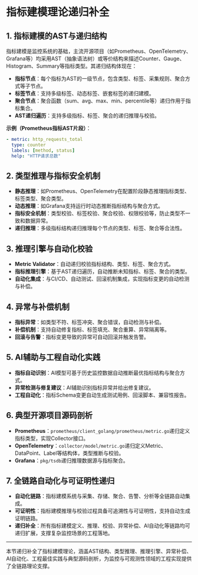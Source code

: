 # 指标建模理论递归补全

## 1. 指标建模的AST与递归结构

指标建模是监控系统的基础，主流开源项目（如Prometheus、OpenTelemetry、Grafana等）均采用AST（抽象语法树）或等价结构来描述Counter、Gauge、Histogram、Summary等指标类型。其递归结构体现在：

- **指标节点**：每个指标为AST的一级节点，包含类型、标签、采集规则、聚合方式等子节点。
- **标签节点**：支持多级标签、动态标签、嵌套标签的递归建模。
- **聚合节点**：聚合函数（sum、avg、max、min、percentile等）递归作用于指标集合。
- **AST递归遍历**：支持多级指标、标签、聚合的递归推理与校验。

**示例（Prometheus指标AST片段）**：

```yaml
- metric: http_requests_total
  type: counter
  labels: [method, status]
  help: "HTTP请求总数"
```

## 2. 类型推理与指标安全机制

- **静态推理**：如Prometheus、OpenTelemetry在配置阶段静态推理指标类型、标签类型、聚合类型。
- **动态推理**：如Grafana支持运行时动态推断指标结构与聚合方式。
- **指标安全机制**：类型校验、标签校验、聚合校验、权限校验等，防止类型不一致和数据异常。
- **递归推理**：多级指标结构递归推理每个节点的类型、标签、聚合等合法性。

## 3. 推理引擎与自动化校验

- **Metric Validator**：自动递归校验指标结构、类型、标签、聚合方式。
- **指标推理引擎**：基于AST递归遍历，自动推断未知指标、标签、聚合的类型。
- **自动化集成**：与CI/CD、自动测试、回滚机制集成，实现指标变更的自动检测与补偿。

## 4. 异常与补偿机制

- **指标异常**：如类型不符、标签冲突、聚合错误，自动检测与补偿。
- **补偿机制**：支持自动修复指标、标签填充、聚合重算、异常隔离等。
- **回滚与告警**：指标变更导致的异常可自动回滚并触发告警。

## 5. AI辅助与工程自动化实践

- **指标自动识别**：AI模型可基于历史监控数据自动推断最优指标结构与聚合方式。
- **异常检测与修复建议**：AI辅助识别指标异常并给出修复建议。
- **工程自动化**：指标Schema变更自动生成测试用例、回滚脚本、兼容性报告。

## 6. 典型开源项目源码剖析

- **Prometheus**：`prometheus/client_golang/prometheus/metric.go`递归定义指标类型，实现Collector接口。
- **OpenTelemetry**：`collector/model/metric.go`递归定义Metric、DataPoint、Label等结构体，类型推断与校验。
- **Grafana**：`pkg/tsdb`递归推理数据源与指标聚合。

## 7. 全链路自动化与可证明性递归

- **自动化链路**：指标建模系统与采集、存储、聚合、告警、分析等全链路自动集成。
- **可证明性**：指标建模推理与校验过程具备可追溯性与可证明性，支持自动生成证明链路。
- **递归补全**：所有指标建模定义、推理、校验、异常补偿、AI自动化等链路均可递归扩展，支撑复杂监控场景的工程落地。

---

本节递归补全了指标建模理论，涵盖AST结构、类型推理、推理引擎、异常补偿、AI自动化、工程最佳实践与典型源码剖析，为监控与可观测性领域的工程实现提供了全链路理论支撑。
